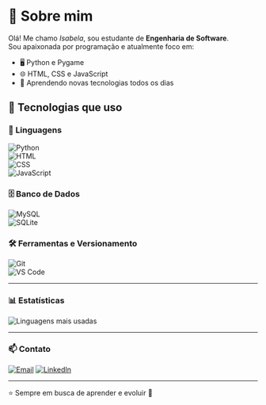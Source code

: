 # 👋 Sobre mim  
Olá! Me chamo *Isabela*, sou estudante de **Engenharia de Software**.  
Sou apaixonada por programação e atualmente foco em:

- 🖥️ Python e Pygame  
- 🌐 HTML, CSS e JavaScript  
- 🎯 Aprendendo novas tecnologias todos os dias

## 🔧 Tecnologias que uso  

### 📌 Linguagens  
![Python](https://img.shields.io/badge/-Python-3776AB?style=flat&logo=python&logoColor=fff)  
![HTML](https://img.shields.io/badge/-HTML5-E34F26?style=flat&logo=html5&logoColor=fff)  
![CSS](https://img.shields.io/badge/-CSS3-1572B6?style=flat&logo=css3&logoColor=fff)  
![JavaScript](https://img.shields.io/badge/-JavaScript-F7DF1E?style=flat&logo=javascript&logoColor=000)

### 🗄️ Banco de Dados  
![MySQL](https://img.shields.io/badge/-MySQL-4479A1?style=flat&logo=mysql&logoColor=fff)  
![SQLite](https://img.shields.io/badge/-SQLite-003B57?style=flat&logo=sqlite&logoColor=fff)

### 🛠️ Ferramentas e Versionamento  
![Git](https://img.shields.io/badge/-Git-F05032?style=flat&logo=git&logoColor=fff)  
![VS Code](https://img.shields.io/badge/-VS%20Code-007ACC?style=flat&logo=visual-studio-code&logoColor=fff) 

---

### 📊 Estatísticas
![Linguagens mais usadas](https://github-readme-stats.vercel.app/api/top-langs/?username=Isabela-Franco&layout=compact&theme=radical)

---
### 📫 Contato

[![Email](https://img.shields.io/badge/Email-D14836?style=for-the-badge&logo=gmail&logoColor=white)](mailto:isabelasfranco@hotmail.com)
[![LinkedIn](https://img.shields.io/badge/LinkedIn-0077B5?style=for-the-badge&logo=linkedin&logoColor=white)](https://www.linkedin.com/in/isabela-franco-622457375)

---
⭐ Sempre em busca de aprender e evoluir 🚀
